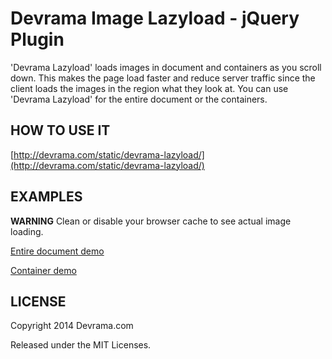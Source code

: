 Devrama Image Lazyload - jQuery Plugin
============

'Devrama Lazyload' loads images in document and containers as you scroll down. This makes the page load faster and reduce server traffic since the client loads the images in the region what they look at.
You can use 'Devrama Lazyload' for the entire document or the containers.

HOW TO USE IT
---------------

[http://devrama.com/static/devrama-lazyload/](http://devrama.com/static/devrama-lazyload/)

EXAMPLES
---------------------------------------

**WARNING**
Clean or disable your browser cache to see actual image loading.

[Entire document demo](http://devrama.com/static/devrama-lazyload/example-document.php)

[Container demo](http://devrama.com/static/devrama-lazyload/example-container.php)




LICENSE
---------
Copyright 2014 Devrama.com

Released under the MIT Licenses.
